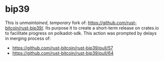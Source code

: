 bip39
=====

This is *unmaintained*, *temporary* fork of: https://github.com/rust-bitcoin/rust-bip39/. Its purpose it to create a short-term release on crates.io to facilitate progress on polkadot-sdk.
This action was prompted by delays in merging process of:
- https://github.com/rust-bitcoin/rust-bip39/pull/57 
- https://github.com/rust-bitcoin/rust-bip39/pull/64

